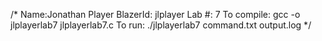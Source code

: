 /*
Name:Jonathan Player
BlazerId: jlplayer
Lab #: 7
To compile: gcc -o jlplayerlab7 jlplayerlab7.c
To run: ./jlplayerlab7 command.txt output.log
*/
